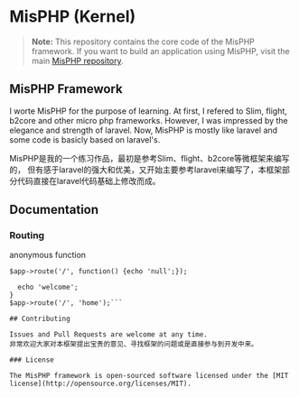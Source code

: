 # MisPHP (Kernel)

> **Note:** This repository contains the core code of the MisPHP framework. 
If you want to build an application using MisPHP, visit the main [MisPHP repository](https://github.com/takashiki/mis).

## MisPHP Framework

I worte MisPHP for the purpose of learning. At first, I refered to Slim, flight, b2core and other micro php frameworks. 
However, I was impressed by the elegance and strength of laravel. Now, MisPHP is mostly like laravel and some code is basicly based on laravel's.

MisPHP是我的一个练习作品，最初是参考Slim、flight、b2core等微框架来编写的，
但有感于laravel的强大和优美，又开始主要参考laravel来编写了，本框架部分代码直接在laravel代码基础上修改而成。

## Documentation

### Routing

anonymous function

```$app->route('/', function() {echo 'null';});```

```function home() {
  echo 'welcome';
}
$app->route('/', 'home');```

## Contributing

Issues and Pull Requests are welcome at any time.
非常欢迎大家对本框架提出宝贵的意见、寻找框架的问题或是直接参与到开发中来。

### License

The MisPHP framework is open-sourced software licensed under the [MIT license](http://opensource.org/licenses/MIT).
